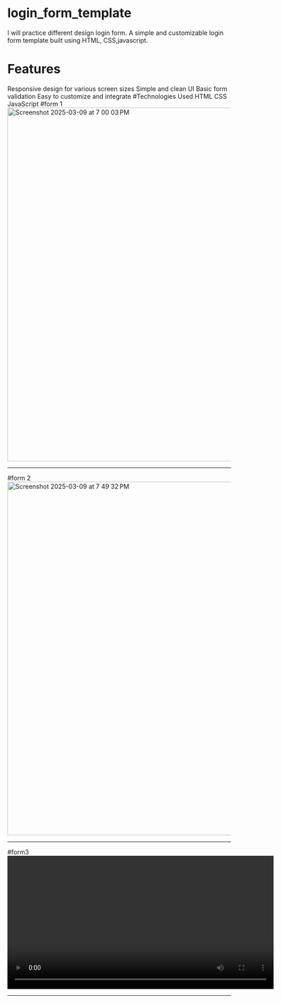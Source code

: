 # login_form_template
I will practice different design login form. A simple and customizable login form template built using HTML, CSS,javascript. 
# Features
Responsive design for various screen sizes
Simple and clean UI
Basic form validation
Easy to customize and integrate
#Technologies Used
HTML
CSS
JavaScript
#form 1
<img width="796" alt="Screenshot 2025-03-09 at 7 00 03 PM" src="https://github.com/user-attachments/assets/db4f83e8-4b99-407e-9cec-1f930f8c7c8c" /><hr>
#form 2
<img width="796" alt="Screenshot 2025-03-09 at 7 49 32 PM" src="https://github.com/user-attachments/assets/221a1859-075c-4202-88e9-7fab8031115a" /><hr>
#form3
<video controls width="600">
    <source src="https://github.com/user-attachments/assets/e62c6c53-4dcb-4612-969e-ed00b2dcc1ae" type="video/mp4">
</video><hr>





